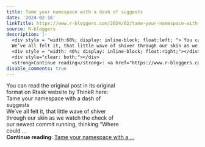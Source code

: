```yaml
---
title: Tame your namespace with a dash of suggests
date: '2024-02-16'
linkTitle: https://www.r-bloggers.com/2024/02/tame-your-namespace-with-a-dash-of-suggests/
source: R-bloggers
description: |-
  <div style = "width:60%; display: inline-block; float:left; "> You can read the original post in its original format on Rtask website by ThinkR here: Tame your namespace with a dash of suggests<br />
  We’ve all felt it, that little wave of shiver through our skin as we watch the check of our newest commit running, thinking “Where could ...</div>
  <div style = "width: 40%; display: inline-block; float:right;"></div>
  <div style="clear: both;"></div>
  <strong>Continue reading</strong>: <a href="https://www.r-bloggers.com/2024/02/tame-your-namespace-with-a-dash-of-suggests/">Tame your namespace with a ...
disable_comments: true
---
```

<div style = "width:60%; display: inline-block; float:left; "> You can read the original post in its original format on Rtask website by ThinkR here: Tame your namespace with a dash of suggests<br />
We’ve all felt it, that little wave of shiver through our skin as we watch the check of our newest commit running, thinking “Where could ...</div>
<div style = "width: 40%; display: inline-block; float:right;"></div>
<div style="clear: both;"></div>
<strong>Continue reading</strong>: <a href="https://www.r-bloggers.com/2024/02/tame-your-namespace-with-a-dash-of-suggests/">Tame your namespace with a ...